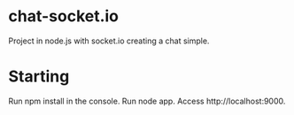 # chat-socket.io
Project in node.js with socket.io creating a chat simple.
# Starting
Run npm install in the console.
Run node app.
Access http://localhost:9000.
